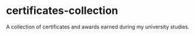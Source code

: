 # certificates-collection
A collection of certificates and awards earned during my university studies.
